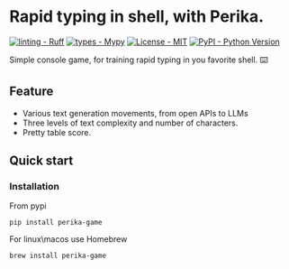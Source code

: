 # Rapid typing in shell, with Perika. 
[![linting - Ruff](https://img.shields.io/endpoint?url=https://raw.githubusercontent.com/astral-sh/ruff/main/assets/badge/v2.json)](https://github.com/astral-sh/ruff) [![types - Mypy](https://img.shields.io/badge/types-Mypy-blue.svg)](https://github.com/python/mypy) [![License - MIT](https://img.shields.io/badge/license-MIT-9400d3.svg)](https://spdx.org/licenses/) 
[![PyPI - Python Version](https://img.shields.io/pypi/pyversions/hatch.svg?logo=python&label=Python&logoColor=gold)](https://pypi.org/project/perika/) 


Simple console game, for training rapid typing in you favorite shell. ⌨️


## Feature
- Various text generation movements, from open APIs to LLMs
- Three levels of text complexity and number of characters.
- Pretty table score.

## Quick start


### Installation

From pypi

```shell
pip install perika-game
```

For linux\macos use Homebrew

```shell
brew install perika-game
```

